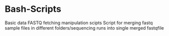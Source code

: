# Bash-Scripts
Basic data FASTQ fetching manipulation scipts
Script for merging fastq sample files in different folders/sequencing runs into single merged fastqfile 
